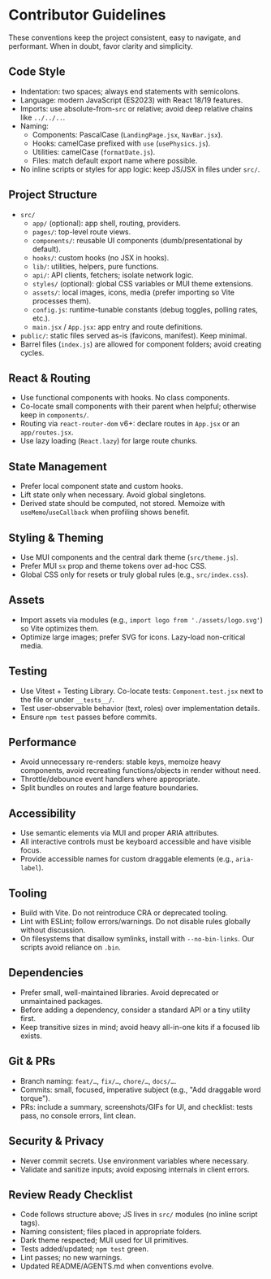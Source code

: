 # Contributor Guidelines

These conventions keep the project consistent, easy to navigate, and performant. When in doubt, favor clarity and simplicity.

## Code Style
- Indentation: two spaces; always end statements with semicolons.
- Language: modern JavaScript (ES2023) with React 18/19 features.
- Imports: use absolute-from-`src` or relative; avoid deep relative chains like `../../..`.
- Naming:
  - Components: PascalCase (`LandingPage.jsx`, `NavBar.jsx`).
  - Hooks: camelCase prefixed with `use` (`usePhysics.js`).
  - Utilities: camelCase (`formatDate.js`).
  - Files: match default export name where possible.
- No inline scripts or styles for app logic: keep JS/JSX in files under `src/`.

## Project Structure
- `src/`
  - `app/` (optional): app shell, routing, providers.
  - `pages/`: top-level route views.
  - `components/`: reusable UI components (dumb/presentational by default).
  - `hooks/`: custom hooks (no JSX in hooks).
  - `lib/`: utilities, helpers, pure functions.
  - `api/`: API clients, fetchers; isolate network logic.
  - `styles/` (optional): global CSS variables or MUI theme extensions.
  - `assets/`: local images, icons, media (prefer importing so Vite processes them).
  - `config.js`: runtime-tunable constants (debug toggles, polling rates, etc.).
  - `main.jsx` / `App.jsx`: app entry and route definitions.
- `public/`: static files served as-is (favicons, manifest). Keep minimal.
- Barrel files (`index.js`) are allowed for component folders; avoid creating cycles.

## React & Routing
- Use functional components with hooks. No class components.
- Co-locate small components with their parent when helpful; otherwise keep in `components/`.
- Routing via `react-router-dom` v6+: declare routes in `App.jsx` or an `app/routes.jsx`.
- Use lazy loading (`React.lazy`) for large route chunks.

## State Management
- Prefer local component state and custom hooks.
- Lift state only when necessary. Avoid global singletons.
- Derived state should be computed, not stored. Memoize with `useMemo`/`useCallback` when profiling shows benefit.

## Styling & Theming
- Use MUI components and the central dark theme (`src/theme.js`).
- Prefer MUI `sx` prop and theme tokens over ad-hoc CSS.
- Global CSS only for resets or truly global rules (e.g., `src/index.css`).

## Assets
- Import assets via modules (e.g., `import logo from './assets/logo.svg'`) so Vite optimizes them.
- Optimize large images; prefer SVG for icons. Lazy-load non-critical media.

## Testing
- Use Vitest + Testing Library. Co-locate tests: `Component.test.jsx` next to the file or under `__tests__/`.
- Test user-observable behavior (text, roles) over implementation details.
- Ensure `npm test` passes before commits.

## Performance
- Avoid unnecessary re-renders: stable keys, memoize heavy components, avoid recreating functions/objects in render without need.
- Throttle/debounce event handlers where appropriate.
- Split bundles on routes and large feature boundaries.

## Accessibility
- Use semantic elements via MUI and proper ARIA attributes.
- All interactive controls must be keyboard accessible and have visible focus.
- Provide accessible names for custom draggable elements (e.g., `aria-label`).

## Tooling
- Build with Vite. Do not reintroduce CRA or deprecated tooling.
- Lint with ESLint; follow errors/warnings. Do not disable rules globally without discussion.
- On filesystems that disallow symlinks, install with `--no-bin-links`. Our scripts avoid reliance on `.bin`.

## Dependencies
- Prefer small, well-maintained libraries. Avoid deprecated or unmaintained packages.
- Before adding a dependency, consider a standard API or a tiny utility first.
- Keep transitive sizes in mind; avoid heavy all-in-one kits if a focused lib exists.

## Git & PRs
- Branch naming: `feat/…`, `fix/…`, `chore/…`, `docs/…`.
- Commits: small, focused, imperative subject (e.g., "Add draggable word torque").
- PRs: include a summary, screenshots/GIFs for UI, and checklist: tests pass, no console errors, lint clean.

## Security & Privacy
- Never commit secrets. Use environment variables where necessary.
- Validate and sanitize inputs; avoid exposing internals in client errors.

## Review Ready Checklist
- Code follows structure above; JS lives in `src/` modules (no inline script tags).
- Naming consistent; files placed in appropriate folders.
- Dark theme respected; MUI used for UI primitives.
- Tests added/updated; `npm test` green.
- Lint passes; no new warnings.
- Updated README/AGENTS.md when conventions evolve.

